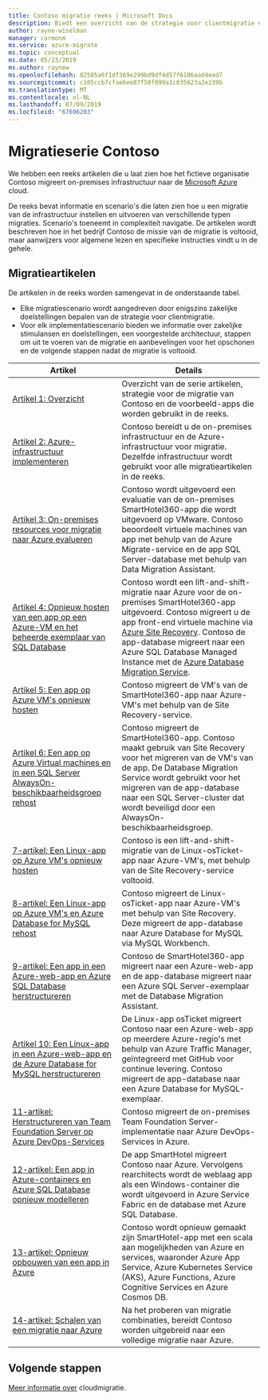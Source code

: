 ```yaml
---
title: Contoso migratie reeks | Microsoft Docs
description: Biedt een overzicht van de strategie voor clientmigratie en scenario's die worden gebruikt door Contoso hun on-premises datacentrum migreren naar Azure.
author: rayne-wiselman
manager: carmonm
ms.service: azure-migrate
ms.topic: conceptual
ms.date: 05/23/2019
ms.author: raynew
ms.openlocfilehash: 82585a6f1df369e299bd9df4d57f6106aad4ead7
ms.sourcegitcommit: c105ccb7cfae6ee87f50f099a1c035623a2e239b
ms.translationtype: MT
ms.contentlocale: nl-NL
ms.lasthandoff: 07/09/2019
ms.locfileid: "67696203"
---
```

# <a name="contoso-migration-series"></a>Migratieserie Contoso


We hebben een reeks artikelen die u laat zien hoe het fictieve organisatie Contoso migreert on-premises infrastructuur naar de [Microsoft Azure](https://azure.microsoft.com/overview/what-is-azure/) cloud. 

De reeks bevat informatie en scenario's die laten zien hoe u een migratie van de infrastructuur instellen en uitvoeren van verschillende typen migraties. Scenario's toeneemt in complexiteit navigatie. De artikelen wordt beschreven hoe in het bedrijf Contoso de missie van de migratie is voltooid, maar aanwijzers voor algemene lezen en specifieke instructies vindt u in de gehele.

## <a name="migration-articles"></a>Migratieartikelen

De artikelen in de reeks worden samengevat in de onderstaande tabel.  

- Elke migratiescenario wordt aangedreven door enigszins zakelijke doelstellingen bepalen van de strategie voor clientmigratie.
- Voor elk implementatiescenario bieden we informatie over zakelijke stimulansen en doelstellingen, een voorgestelde architectuur, stappen om uit te voeren van de migratie en aanbevelingen voor het opschonen en de volgende stappen nadat de migratie is voltooid.

**Artikel** | **Details** 
--- | --- 
[Artikel 1: Overzicht](https://docs.microsoft.com/azure/architecture/cloud-adoption/migrate/azure-best-practices/contoso-migration-overview) | Overzicht van de serie artikelen, strategie voor de migratie van Contoso en de voorbeeld-apps die worden gebruikt in de reeks. 
[Artikel 2: Azure-infrastructuur implementeren](https://docs.microsoft.com/azure/architecture/cloud-adoption/migrate/azure-best-practices/contoso-migration-infrastructure) | Contoso bereidt u de on-premises infrastructuur en de Azure-infrastructuur voor migratie. Dezelfde infrastructuur wordt gebruikt voor alle migratieartikelen in de reeks. 
[Artikel 3: On-premises resources voor migratie naar Azure evalueren](https://docs.microsoft.com/azure/architecture/cloud-adoption/migrate/azure-best-practices/contoso-migration-assessment)  | Contoso wordt uitgevoerd een evaluatie van de on-premises SmartHotel360-app die wordt uitgevoerd op VMware. Contoso beoordeelt virtuele machines van app met behulp van de Azure Migrate-service en de app SQL Server-database met behulp van Data Migration Assistant.
[Artikel 4: Opnieuw hosten van een app op een Azure-VM en het beheerde exemplaar van SQL Database](https://docs.microsoft.com/azure/architecture/cloud-adoption/migrate/azure-best-practices/contoso-migration-rehost-vm-sql-managed-instance) | Contoso wordt een lift-and-shift-migratie naar Azure voor de on-premises SmartHotel360-app uitgevoerd. Contoso migreert u de app front-end virtuele machine via [Azure Site Recovery](https://docs.microsoft.com/azure/site-recovery/site-recovery-overview). Contoso de app-database migreert naar een Azure SQL Database Managed Instance met de [Azure Database Migration Service](https://docs.microsoft.com/azure/dms/dms-overview).
[Artikel 5: Een app op Azure VM's opnieuw hosten](https://docs.microsoft.com/azure/architecture/cloud-adoption/migrate/azure-best-practices/contoso-migration-rehost-vm) | Contoso migreert de VM's van de SmartHotel360-app naar Azure-VM's met behulp van de Site Recovery-service. 
[Artikel 6: Een app op Azure Virtual machines en in een SQL Server AlwaysOn-beschikbaarheidsgroep rehost](https://docs.microsoft.com/azure/architecture/cloud-adoption/migrate/azure-best-practices/contoso-migration-rehost-vm-sql-ag) |Contoso migreert de SmartHotel360-app. Contoso maakt gebruik van Site Recovery voor het migreren van de VM's van de app. De Database Migration Service wordt gebruikt voor het migreren van de app-database naar een SQL Server-cluster dat wordt beveiligd door een AlwaysOn-beschikbaarheidsgroep. 
[7-artikel: Een Linux-app op Azure VM's opnieuw hosten](https://docs.microsoft.com/azure/architecture/cloud-adoption/migrate/azure-best-practices/contoso-migration-rehost-linux-vm) | Contoso is een lift-and-shift-migratie van de Linux-osTicket-app naar Azure-VM's, met behulp van de Site Recovery-service voltooid.
[8-artikel: Een Linux-app op Azure VM's en Azure Database for MySQL rehost](https://docs.microsoft.com/azure/architecture/cloud-adoption/migrate/azure-best-practices/contoso-migration-rehost-linux-vm-mysql) | Contoso migreert de Linux-osTicket-app naar Azure-VM's met behulp van Site Recovery. Deze migreert de app-database naar Azure Database for MySQL via MySQL Workbench. 
[9-artikel: Een app in een Azure-web-app en Azure SQL Database herstructureren](https://docs.microsoft.com/azure/architecture/cloud-adoption/migrate/azure-best-practices/contoso-migration-refactor-web-app-sql) | Contoso de SmartHotel360-app migreert naar een Azure-web-app en de app-database migreert naar een Azure SQL Server-exemplaar met de Database Migration Assistant.     
[Artikel 10: Een Linux-app in een Azure-web-app en de Azure Database for MySQL herstructureren](https://docs.microsoft.com/azure/architecture/cloud-adoption/migrate/azure-best-practices/contoso-migration-refactor-linux-app-service-mysql) | De Linux-app osTicket migreert Contoso naar een Azure-web-app op meerdere Azure-regio's met behulp van Azure Traffic Manager, geïntegreerd met GitHub voor continue levering. Contoso migreert de app-database naar een Azure Database for MySQL-exemplaar. 
[11-artikel: Herstructureren van Team Foundation Server op Azure DevOps-Services](https://docs.microsoft.com/azure/architecture/cloud-adoption/migrate/azure-best-practices/contoso-migration-tfs-vsts) | Contoso migreert de on-premises Team Foundation Server-implementatie naar Azure DevOps-Services in Azure.
[12-artikel: Een app in Azure-containers en Azure SQL Database opnieuw modelleren](https://docs.microsoft.com/azure/architecture/cloud-adoption/migrate/azure-best-practices/contoso-migration-rearchitect-container-sql) | De app SmartHotel migreert Contoso naar Azure. Vervolgens rearchitects wordt de weblaag app als een Windows-container die wordt uitgevoerd in Azure Service Fabric en de database met Azure SQL Database. 
[13-artikel: Opnieuw opbouwen van een app in Azure](https://docs.microsoft.com/azure/architecture/cloud-adoption/migrate/azure-best-practices/contoso-migration-rebuild) | Contoso wordt opnieuw gemaakt zijn SmartHotel-app met een scala aan mogelijkheden van Azure en services, waaronder Azure App Service, Azure Kubernetes Service (AKS), Azure Functions, Azure Cognitive Services en Azure Cosmos DB.  
[14-artikel: Schalen van een migratie naar Azure](https://docs.microsoft.com/azure/architecture/cloud-adoption/migrate/azure-best-practices/contoso-migration-scale) | Na het proberen van migratie combinaties, bereidt Contoso worden uitgebreid naar een volledige migratie naar Azure. 


    

## <a name="next-steps"></a>Volgende stappen

[Meer informatie over](https://docs.microsoft.com/azure/architecture/cloud-adoption/migrate/) cloudmigratie. 


